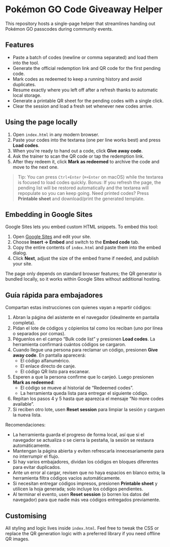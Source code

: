 # Pokémon GO Code Giveaway Helper

This repository hosts a single-page helper that streamlines handing out Pokémon GO passcodes during community events.

## Features

- Paste a batch of codes (newline or comma separated) and load them into the tool.
- Generate the official redemption link and QR code for the first pending code.
- Mark codes as redeemed to keep a running history and avoid duplicates.
- Resume exactly where you left off after a refresh thanks to automatic local storage.
- Generate a printable QR sheet for the pending codes with a single click.
- Clear the session and load a fresh set whenever new codes arrive.

## Using the page locally

1. Open `index.html` in any modern browser.
2. Paste your codes into the textarea (one per line works best) and press **Load codes**.
3. When you're ready to hand out a code, click **Give away code**.
4. Ask the trainer to scan the QR code or tap the redemption link.
5. After they redeem it, click **Mark as redeemed** to archive the code and move to the next one.

> Tip: You can press `Ctrl+Enter` (`⌘+Enter` on macOS) while the textarea is focused to load codes quickly.
> Bonus: If you refresh the page, the pending list will be restored automatically and the textarea will repopulate so you can keep going.
> Need printed codes? Press **Printable sheet** and download/print the generated template.

## Embedding in Google Sites

Google Sites lets you embed custom HTML snippets. To embed this tool:

1. Open [Google Sites](https://sites.google.com/) and edit your site.
2. Choose **Insert → Embed** and switch to the **Embed code** tab.
3. Copy the entire contents of `index.html` and paste them into the embed dialog.
4. Click **Next**, adjust the size of the embed frame if needed, and publish your site.

The page only depends on standard browser features; the QR generator is bundled locally, so it works within Google Sites without additional hosting.

## Guía rápida para embajadores

Compartan estas instrucciones con quienes vayan a repartir códigos:

1. Abran la página del asistente en el navegador (idealmente en pantalla completa).
2. Pidan el lote de códigos y cópienlos tal como los reciban (uno por línea o separados por comas).
3. Péguenlos en el campo “Bulk code list” y presionen **Load codes**. La herramienta confirmará cuántos códigos se cargaron.
4. Cuando llegue una persona para reclamar un código, presionen **Give away code**. En pantalla aparecerá:
   - El código alfanumérico.
   - El enlace directo de canje.
   - El código QR listo para escanear.
5. Esperen a que la persona confirme que lo canjeó. Luego presionen **Mark as redeemed**:
   - El código se mueve al historial de “Redeemed codes”.
   - La herramienta queda lista para entregar el siguiente código.
6. Repitan los pasos 4 y 5 hasta que aparezca el mensaje “No more codes available”.
7. Si reciben otro lote, usen **Reset session** para limpiar la sesión y carguen la nueva lista.

Recomendaciones:

- La herramienta guarda el progreso de forma local, así que si el navegador se actualiza o se cierra la pestaña, la sesión se restaura automáticamente.
- Mantengan la página abierta y eviten refrescarla innecesariamente para no interrumpir el flujo.
- Si hay varios embajadores, dividan los códigos en bloques diferentes para evitar duplicados.
- Ante un error al cargar, revisen que no haya espacios en blanco extra; la herramienta filtra códigos vacíos automáticamente.
- Si necesitan entregar códigos impresos, presionen **Printable sheet** y utilicen la hoja generada; solo incluye los códigos pendientes.
- Al terminar el evento, usen **Reset session** (o borren los datos del navegador) para que nadie más vea códigos entregados previamente.

## Customising

All styling and logic lives inside `index.html`. Feel free to tweak the CSS or replace the QR generation logic with a preferred library if you need offline QR images.
